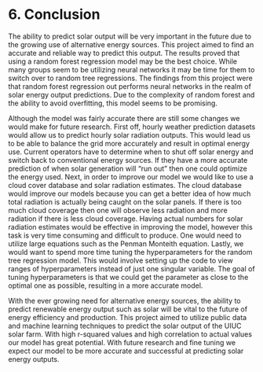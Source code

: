# 6. Conclusion

The ability to predict solar output will be very important in the future due to the growing use of alternative energy sources. This project aimed to find an accurate and reliable way to predict this output. The results proved that using a random forest regression model may be the best choice. While many groups seem to be utilizing neural networks it may be time for them to switch over to random tree regressions. The findings from this project were that random forest regression out performs neural networks in the realm of solar energy output predictions. Due to the complexity of random forest and the ability to avoid overfitting, this model seems to be promising.

Although the model was fairly accurate there are still some changes we would make for future research. First off, hourly weather prediction datasets would allow us to predict hourly solar radiation outputs. This would lead us to be able to balance the grid more accurately and result in optimal energy use. Current operators have to determine when to shut off solar energy and switch back to conventional energy sources. If they have a more accurate prediction of when solar generation will “run out” then one could optimize the energy used. Next, in order to improve our model we would like to use a cloud cover database and solar radiation estimates. The cloud database would improve our models because you can get a better idea of how much total radiation is actually being caught on the solar panels. If there is too much cloud coverage then one will observe less radiation and more radiation if there is less cloud coverage. Having actual numbers for solar radiation estimates would be effective in improving the model, however this task is very time consuming and difficult to produce. One would need to utilize large equations such as the Penman Monteith equation. Lastly, we would want to spend more time tuning the hyperparameters for the random tree regression model. This would involve setting up the code to view ranges of hyperparameters instead of just one singular variable. The goal of tuning hyperparameters is that we could get the parameter as close to the optimal one as possible, resulting in a more accurate model.

With the ever growing need for alternative energy sources, the ability to predict renewable energy output such as solar will be vital to the future of energy efficiency and production. This project aimed to utilize public data and machine learning techniques to predict the solar output of the UIUC solar farm. With high r-squared values and high correlation to actual values our model has great potential. With future research and fine tuning we expect our model to be more accurate and successful at predicting solar energy outputs.
